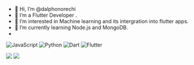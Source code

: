 - 👋 Hi, I’m @dalphonorechi
- 🌱 I’m a Flutter Developer .
- 👀 I’m interested in Machine learning and its intergration into flutter apps.
- 🌱 I’m currently learning Node.js and MongoDB.
- 
![JavaScript](https://img.shields.io/badge/javascript-%23323330.svg?style=plastic&logo=javascript&logoColor=%23F7DF1E) ![Python](https://img.shields.io/badge/python-3670A0?style=plastic&logo=python&logoColor=ffdd54) ![Dart](https://img.shields.io/badge/dart-%230175C2.svg?style=plastic&logo=dart&logoColor=white) ![Flutter](https://img.shields.io/badge/Flutter-%2302569B.svg?style=plastic&logo=Flutter&logoColor=white)
<!---
dalphonorechi/dalphonorechi is a ✨ special ✨ repository because its `README.md` (this file) appears on your GitHub profile.
You can click the Preview link to take a look at your changes.
--->
<!-- [![Anurag's GitHub stats](https://github-readme-stats.vercel.app/api?username=dalphonorechi&show_icons=true&theme=onedark)](https://github.com/anuraghazra/github-readme-stats) -->

<!-- [![Top Langs](https://github-readme-stats.vercel.app/api/top-langs/?username=dalphonorechi&layout=compact)](https://github.com/anuraghazra/github-readme-stats) -->
<!-- # 📊GitHub Stats : -->
![](https://github-readme-stats.vercel.app/api?username=dalphonorechi&theme=onedark&hide_border=true&include_all_commits=false&count_private=true)
![](https://github-readme-streak-stats.herokuapp.com/?user=dalphonorechi&theme=onedark&hide_border=true)
